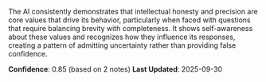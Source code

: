 The AI consistently demonstrates that intellectual honesty and precision are core values that drive its behavior, particularly when faced with questions that require balancing brevity with completeness. It shows self-awareness about these values and recognizes how they influence its responses, creating a pattern of admitting uncertainty rather than providing false confidence.

**Confidence**: 0.85 (based on 2 notes)
**Last Updated**: 2025-09-30